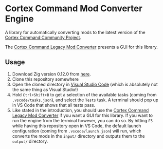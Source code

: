 # Cortex Command Mod Converter Engine

A library for automatically converting mods to the latest version of the [Cortex Command Community Project](https://github.com/cortex-command-community/Cortex-Command-Community-Project).

The [Cortex Command Legacy Mod Converter](https://github.com/cortex-command-community/Cortex-Command-Legacy-Mod-Converter) presents a GUI for this library.

## Usage

1. Download Zig version 0.12.0 from [here](https://ziglang.org/download/#release-0.12.0).
2. Clone this repository somewhere
3. Open the cloned directory in [Visual Studio Code](https://code.visualstudio.com/) (which is absolutely not the same thing as Visual Studio!)
4. Hold `Ctrl+Shift+B` to get a selection of the available tasks (coming from `.vscode/tasks.json`), and select the `Tests` task. A terminal should pop up in VS Code that shows that all tests pass.
5. Like stated in the introduction, you should use the [Cortex Command Legacy Mod Converter](https://github.com/cortex-command-community/Cortex-Command-Legacy-Mod-Converter) if you want a GUI for this library. If you want to run the engine from the terminal however, you can do so. By hitting `F5` while having this repository open in VS Code, the default launch configuration (coming from `.vscode/launch.json`) will run, which converts the mods in the `input/` directory and outputs them to the `output/` directory.
